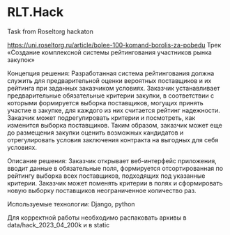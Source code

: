 # RLT.Hack
 Task from Roseltorg hackaton

https://uni.roseltorg.ru/article/bolee-100-komand-borolis-za-pobedu
Трек «Создание комплексной системы рейтингования участников рынка закупок»

Концепция решения:
Разработанная система рейтингования должна служить для предварительной оценки вероятных поставщиков и их рейтинга при заданных заказчиком условиях.
Заказчик устанавливает предварительные обязательные критерии закупки, в соответствии с которыми формируется выборка поставщиков, могущих принять участие в закупке, для каждого из них считается рейтинг надежности. Заказчик может подрегулировать критерии и посмотреть, как изменится выборка поставщиков. Таким образом, заказчик может еще до размещения закупки оценить возможных кандидатов и отрегулировать условия заключения контракта на выгодных для себя условиях.

Описание решения:
Заказчик открывает веб-интерфейс приложения, вводит данные в обязательные поля, формируется отсортированная по рейтингу выборка всех поставщиков, подходящих под указанные критерии. Заказчик может поменять критерии в полях и сформировать новую выборку поставщиков неограниченное количество раз.

Используемые технологии:
Django, python

Для корректной работы необходимо распаковать архивы в data/hack_2023_04_200k и в static
